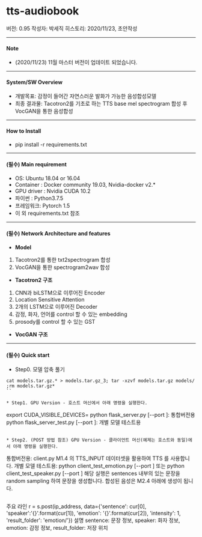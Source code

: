 # tts-audiobook

버전: 0.95
작성자: 박세직
히스토리:
2020/11/23, 초안작성

***

#### Note

* (2020/11/23) 11월 마스터 버전이 업데이트 되었습니다.

***

#### System/SW Overview

* 개발목표: 감정이 들어간 자연스러운 발화가 가능한 음성합성모델
* 최종 결과물: Tacotron2를 기초로 하는 TTS base mel spectrogram 합성 후 VocGAN을 통한 음성합성

***

#### How to Install

* pip install -r requirements.txt

***

#### (필수) Main requirement

* OS: Ubuntu 18.04 or 16.04
* Container : Docker community 19.03, Nvidia-docker v2.*
* GPU driver : Nvidia CUDA 10.2
* 파이썬 : Python3.7.5
* 프레임워크: Pytorch 1.5
* 이 외 requirements.txt 참조

***

#### (필수) Network Architecture and features

* **Model**
1. Tacotron2를 통한 txt2spectrogram 합성
2. VocGAN을 통한 spectrogram2wav 합성
* **Tacotron2 구조**
1. CNN과 biLSTM으로 이루어진 Encoder
2. Location Sensitive Attention
3. 2개의 LSTM으로 이루어진 Decoder 
4. 감정, 화자, 언어를 control 할 수 있는 embedding
5. prosody를 control 할 수 있는 GST
* **VocGAN 구조**

***

#### (필수) Quick start

* Step0. 모델 압축 풀기
```
cat models.tar.gz.* > models.tar.gz_3; tar -xzvf models.tar.gz models/ ;rm models.tar.gz*
``

* Step1. GPU Version - 호스트 머신에서 아래 명령을 실행한다. 
```
export CUDA_VISIBLE_DEVICES=<GPUID>
python flask_server.py [--port <PORT>]: 통합버전용
python flask_server_test.py [--port <PORT>]: 개별 모델 테스트용
```

* Step2. (POST 방법 참조) GPU Version - 클라이언트 머신(예제는 호스트와 동일)에서 아래 명령을 실행한다. 
```
통합버전용: client.py
M1.4 의 TTS_INPUT 데이터셋을 활용하여 TTS 를 사용합니다.
개별 모델 테스트용:
python client_test_emotion.py [--port <PORT>]
또는 python client_test_speaker.py [--port <PORT>]
해당 실행은 sentences 내부의 있는 문장을 random sampling 하여 문장을 생성합니다.
합성된 음성은 M2.4 아래에 생성이 됩니다.
```
```
주요 라인
r = s.post(ip_address, data={'sentence': cur[0], 'speaker':'{}'.format(cur[1]), 'emotion': '{}'.format(cur[2]), 'intensity': 1, 'result_folder': 'emotion/'})
설명
sentence: 문장 정보, speaker: 화자 정보, emotion: 감정 정보, result_folder: 저장 위치
```
